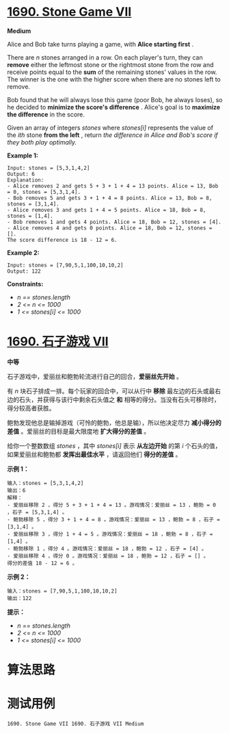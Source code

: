 # [1690. Stone Game VII][enTitle]

**Medium**

Alice and Bob take turns playing a game, with **Alice starting first** .

There are  *n*  stones arranged in a row. On each player's turn, they can **remove**  either the leftmost stone or the rightmost stone from the row and receive points equal to the **sum**  of the remaining stones' values in the row. The winner is the one with the higher score when there are no stones left to remove.

Bob found that he will always lose this game (poor Bob, he always loses), so he decided to **minimize the score's difference** . Alice's goal is to **maximize the difference**  in the score.

Given an array of integers  *stones*  where  *stones[i]*  represents the value of the  *ith*  stone **from the left** , return  *the difference in Alice and Bob's score if they both play optimally.* 



**Example 1:** 

```
Input: stones = [5,3,1,4,2]
Output: 6
Explanation: 
- Alice removes 2 and gets 5 + 3 + 1 + 4 = 13 points. Alice = 13, Bob = 0, stones = [5,3,1,4].
- Bob removes 5 and gets 3 + 1 + 4 = 8 points. Alice = 13, Bob = 8, stones = [3,1,4].
- Alice removes 3 and gets 1 + 4 = 5 points. Alice = 18, Bob = 8, stones = [1,4].
- Bob removes 1 and gets 4 points. Alice = 18, Bob = 12, stones = [4].
- Alice removes 4 and gets 0 points. Alice = 18, Bob = 12, stones = [].
The score difference is 18 - 12 = 6.

```

**Example 2:** 

```
Input: stones = [7,90,5,1,100,10,10,2]
Output: 122
```



**Constraints:** 

-  *n == stones.length*  
-  *2 <= n <= 1000*  
-  *1 <= stones[i] <= 1000* 


# [1690. 石子游戏 VII][cnTitle]

**中等**

石子游戏中，爱丽丝和鲍勃轮流进行自己的回合，**爱丽丝先开始**  。

有  *n*  块石子排成一排。每个玩家的回合中，可以从行中 **移除**  最左边的石头或最右边的石头，并获得与该行中剩余石头值之 **和**  相等的得分。当没有石头可移除时，得分较高者获胜。

鲍勃发现他总是输掉游戏（可怜的鲍勃，他总是输），所以他决定尽力 **减小得分的差值**  。爱丽丝的目标是最大限度地 **扩大得分的差值**  。

给你一个整数数组  *stones*  ，其中  *stones[i]*  表示 **从左边开始**  的第  *i*  个石头的值，如果爱丽丝和鲍勃都 **发挥出最佳水平**  ，请返回他们 **得分的差值**  。



**示例 1：** 

```
输入：stones = [5,3,1,4,2]
输出：6
解释：
- 爱丽丝移除 2 ，得分 5 + 3 + 1 + 4 = 13 。游戏情况：爱丽丝 = 13 ，鲍勃 = 0 ，石子 = [5,3,1,4] 。
- 鲍勃移除 5 ，得分 3 + 1 + 4 = 8 。游戏情况：爱丽丝 = 13 ，鲍勃 = 8 ，石子 = [3,1,4] 。
- 爱丽丝移除 3 ，得分 1 + 4 = 5 。游戏情况：爱丽丝 = 18 ，鲍勃 = 8 ，石子 = [1,4] 。
- 鲍勃移除 1 ，得分 4 。游戏情况：爱丽丝 = 18 ，鲍勃 = 12 ，石子 = [4] 。
- 爱丽丝移除 4 ，得分 0 。游戏情况：爱丽丝 = 18 ，鲍勃 = 12 ，石子 = [] 。
得分的差值 18 - 12 = 6 。

```

**示例 2：** 

```
输入：stones = [7,90,5,1,100,10,10,2]
输出：122
```



**提示：** 

-  *n == stones.length*  
-  *2 <= n <= 1000*  
-  *1 <= stones[i] <= 1000* 




# 算法思路

# 测试用例
```
1690. Stone Game VII 1690. 石子游戏 VII Medium
```

[enTitle]: https://leetcode.com/problems/stone-game-vii/
[cnTitle]: https://leetcode-cn.com/problems/stone-game-vii/
